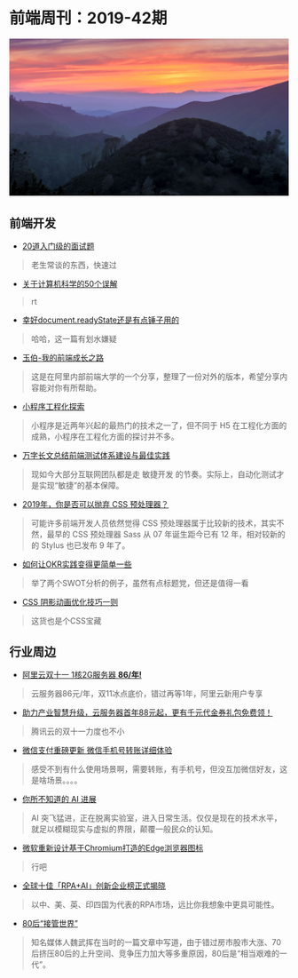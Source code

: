 # 前端周刊：2019-42期

[![](/img/bing/20191104.png?imageMogr2/thumbnail/960x)](https://cn.bing.com/search?q=代阿布洛峰州立公园)

## 前端开发

- [20道入门级的面试题](https://github.com/YvetteLau/Blog/issues/35)

> 老生常谈的东西，快速过

- [关于计算机科学的50个误解](http://www.ruanyifeng.com/blog/2019/11/50-cs-falsehoods.html)

> rt

- [幸好document.readyState还是有点锤子用的](https://www.zhangxinxu.com/wordpress/2019/10/document-readystate/)

> 哈哈，这一篇有划水嫌疑

- [玉伯-我的前端成长之路](https://www.yuque.com/yubo/morning/grow-up-at-alibaba)

> 这是在阿里内部前端大学的一个分享，整理了一份对外的版本，希望分享内容能对你有所帮助。

- [小程序工程化探索](https://mp.weixin.qq.com/s/_NSJTQ-4-8gTnwTVK-tn0A)

> 小程序是近两年兴起的最热门的技术之一了，但不同于 H5 在工程化方面的成熟，小程序在工程化方面的探讨并不多。

- [万字长文总结前端测试体系建设与最佳实践](https://mp.weixin.qq.com/s?__biz=MzI5MjYyODYyNQ==&mid=2247483987&idx=1&sn=132aea5d5185a1e4fa2fab5037a2fb3e)

> 现如今大部分互联网团队都是走 敏捷开发 的节奏。实际上，自动化测试才是实现“敏捷”的基本保障。

- [2019年，你是否可以抛弃 CSS 预处理器？](https://aotu.io/notes/2019/10/29/css-preprocessor/index.html)

> 可能许多前端开发人员依然觉得 CSS 预处理器属于比较新的技术，其实不然，最早的 CSS 预处理器 Sass 从 07 年诞生距今已有 12 年，相对较新的的 Stylus 也已发布 9 年了。

- [如何让OKR实践变得更简单一些](https://www.cnblogs.com/yexiaochai/p/11787276.html)

> 举了两个SWOT分析的例子，虽然有点标题党，但还是值得一看

- [CSS 阴影动画优化技巧一则](https://www.cnblogs.com/coco1s/p/11769695.html)

> 这货也是个CSS宝藏


## 行业周边

- [阿里云双十一 1核2G服务器 **86/年!**](https://www.aliyun.com/1111/2019/group-buying-share?ptCode=9D298960E551E698B37AE7BB83BCB271647C88CF896EF535&userCode=y31qmczl&share_source=copy_link)

> 云服务器86元/年，双11冰点底价，错过再等1年，阿里云新用户专享

- [助力产业智慧升级，云服务器首年88元起，更有千元代金券礼包免费领！](https://cloud.tencent.com/act/cps/redirect?redirect=1048&cps_key=55b0d6026f97f5980bceec15fcefa0af&from=console)

> 腾讯云的双十一力度也不小

- [微信支付重磅更新 微信手机号转账详细体验](https://www.cnbeta.com/articles/tech/904357.htm)

> 感受不到有什么使用场景啊，需要转账，有手机号，但没互加微信好友，这是啥场景。。。。

- [你所不知道的 AI 进展](http://www.ruanyifeng.com/blog/2019/10/artificial-intelligenence.html)

> AI 突飞猛进，正在脱离实验室，进入日常生活。仅仅是现在的技术水平，就足以模糊现实与虚拟的界限，颠覆一般民众的认知。

- [微软重新设计基于Chromium打造的Edge浏览器图标](https://www.cnbeta.com/articles/tech/906307.htm)

> 行吧

- [全球十佳「RPA+AI」创新企业榜正式揭晓](https://mp.weixin.qq.com/s/3B-l3xcjuWVRKzgrDdylVw)

> 以中、美、英、印四国为代表的RPA市场，远比你我想象中更具可能性。

- [80后“接管世界”](https://mp.weixin.qq.com/s?__biz=MjM5NzAwMzU0MA==&mid=2247503644&idx=1&sn=77047ea20036b3310cef658154aac66f)

> 知名媒体人魏武挥在当时的一篇文章中写道，由于错过房市股市大涨、70后挤压80后的上升空间、竞争压力加大等多重原因，80后是“相当艰难的一代”。



